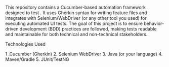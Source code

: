 This repository contains a Cucumber-based automation framework designed to test . It uses Gherkin syntax for writing feature files and integrates with Selenium/WebDriver (or any other tool you used) for executing automated UI tests.
The goal of this project is to ensure behavior-driven development (BDD) practices are followed, making tests readable and maintainable for both technical and non-technical stakeholders.

Technologies Used

1 .Cucumber (Gherkin)
2. Selenium WebDriver
3. Java (or your language)
4. Maven/Gradle
5. JUnit/TestNG
